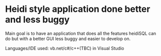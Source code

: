# Heidi style application done better and less buggy

Main goal is to have an application that does all the features heidiSQL can do but with a better GUI less buggy and easier to develop on.

Languages/IDE used: vb.net/c#/c++(TBC) in Visual Studio